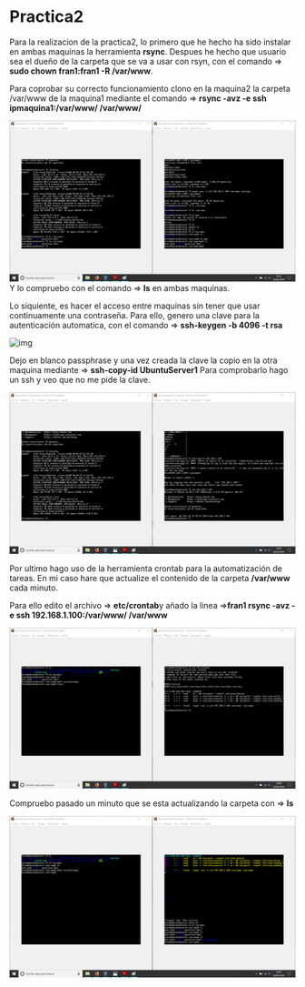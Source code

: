 # Practica2

Para la realizacion de la practica2, lo primero que he hecho ha sido instalar en ambas maquinas la herramienta **rsync**. Despues he hecho que usuario sea el dueño de la carpeta que se va a usar con rsyn, con el comando => **sudo chown fran1:fran1 -R /var/www**.

Para coprobar su correcto funcionamiento clono en la maquina2 la carpeta /var/www de la maquina1 mediante el comando => **rsync -avz -e ssh ipmaquina1:/var/www/ /var/www/**

![img](https://github.com/FranJPerez/SWAP/blob/master/imagenes/rsync.png) Y lo compruebo con el comando => **ls** en ambas maquinas.

Lo siquiente, es hacer el acceso entre maquinas sin tener que usar continuamente una contraseña. Para ello, genero una clave para la autenticación automatica, con el comando => **ssh-keygen -b 4096 -t rsa**

![img](https://github.com/FranJPerez/SWAP/blob/master/imagenes/generateKey.png)

Dejo en blanco passphrase y una vez creada la clave la copio en la otra maquina mediante => **ssh-copy-id UbuntuServer1** Para comprobarlo hago un ssh y veo que no me pide la clave.

![img](https://github.com/FranJPerez/SWAP/blob/master/imagenes/sshSinKey.png)

Por ultimo hago uso de la herramienta crontab para la automatización de tareas. En mi caso hare que actualize el contenido de la carpeta **/var/www** cada minuto.

Para ello edito el archivo => **etc/crontab**y añado la linea =>**fran1 rsync -avz -e ssh 192.168.1.100:/var/www/ /var/www**

![img](https://github.com/FranJPerez/SWAP/blob/master/imagenes/crontModif.png)

Compruebo pasado un minuto que se esta actualizando la carpeta con => **ls**

![img](https://github.com/FranJPerez/SWAP/blob/master/imagenes/copiaCron.png)
